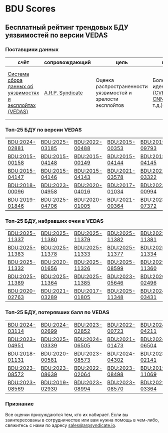 
# BDU Scores
## Бесплатный рейтинг трендовых БДУ уязвимостей по версии VEDAS

### Поставщики данных
| счёт | cопровождающий | цель | покрытие | определение | частота |
| ----- | ---------- | ------- | -------- | ----------- | --------- |
| [Система сбора данных об уязвимостях и эксплойтах (VEDAS)](https://vedas.arpsyndicate.io) | [A.R.P. Syndicate](https://www.arpsyndicate.io) | Оценка распространенности уязвимостей и зрелости эксплойтов | Более 150 идентификаторов ([CVE](https://github.com/ARPSyndicate/cve-scores), [EUVD](https://github.com/ARPSyndicate/euvd-scores), [CNNVD](https://github.com/ARPSyndicate/cnnvd-scores), [BDU](https://github.com/ARPSyndicate/bdu-scores) и т.д.) | Аналитические данные с открытым исходным кодом (OSINT), полученные от [Exploit Observer](https://www.exploit.observer) | 12-16 часов |



<h3>Топ-25 БДУ по версии VEDAS</h3>

<table>
  <tr>
    <td><a href='https://vedas.arpsyndicate.io/?vuln=BDU:2024-02881'>BDU:2024-02881</a></td>
    <td><a href='https://vedas.arpsyndicate.io/?vuln=BDU:2025-03185'>BDU:2025-03185</a></td>
    <td><a href='https://vedas.arpsyndicate.io/?vuln=BDU:2022-00488'>BDU:2022-00488</a></td>
    <td><a href='https://vedas.arpsyndicate.io/?vuln=BDU:2015-00353'>BDU:2015-00353</a></td>
    <td><a href='https://vedas.arpsyndicate.io/?vuln=BDU:2015-09793'>BDU:2015-09793</a></td>
  </tr>
  <tr>
    <td><a href='https://vedas.arpsyndicate.io/?vuln=BDU:2015-00158'>BDU:2015-00158</a></td>
    <td><a href='https://vedas.arpsyndicate.io/?vuln=BDU:2015-04148'>BDU:2015-04148</a></td>
    <td><a href='https://vedas.arpsyndicate.io/?vuln=BDU:2015-00149'>BDU:2015-00149</a></td>
    <td><a href='https://vedas.arpsyndicate.io/?vuln=BDU:2015-04144'>BDU:2015-04144</a></td>
    <td><a href='https://vedas.arpsyndicate.io/?vuln=BDU:2015-04145'>BDU:2015-04145</a></td>
  </tr>
  <tr>
    <td><a href='https://vedas.arpsyndicate.io/?vuln=BDU:2015-04147'>BDU:2015-04147</a></td>
    <td><a href='https://vedas.arpsyndicate.io/?vuln=BDU:2015-04146'>BDU:2015-04146</a></td>
    <td><a href='https://vedas.arpsyndicate.io/?vuln=BDU:2015-04143'>BDU:2015-04143</a></td>
    <td><a href='https://vedas.arpsyndicate.io/?vuln=BDU:2021-03578'>BDU:2021-03578</a></td>
    <td><a href='https://vedas.arpsyndicate.io/?vuln=BDU:2021-03322'>BDU:2021-03322</a></td>
  </tr>
  <tr>
    <td><a href='https://vedas.arpsyndicate.io/?vuln=BDU:2018-00096'>BDU:2018-00096</a></td>
    <td><a href='https://vedas.arpsyndicate.io/?vuln=BDU:2023-04958'>BDU:2023-04958</a></td>
    <td><a href='https://vedas.arpsyndicate.io/?vuln=BDU:2020-04016'>BDU:2020-04016</a></td>
    <td><a href='https://vedas.arpsyndicate.io/?vuln=BDU:2017-01034'>BDU:2017-01034</a></td>
    <td><a href='https://vedas.arpsyndicate.io/?vuln=BDU:2023-00994'>BDU:2023-00994</a></td>
  </tr>
  <tr>
    <td><a href='https://vedas.arpsyndicate.io/?vuln=BDU:2019-01846'>BDU:2019-01846</a></td>
    <td><a href='https://vedas.arpsyndicate.io/?vuln=BDU:2025-04706'>BDU:2025-04706</a></td>
    <td><a href='https://vedas.arpsyndicate.io/?vuln=BDU:2020-01005'>BDU:2020-01005</a></td>
    <td><a href='https://vedas.arpsyndicate.io/?vuln=BDU:2021-00364'>BDU:2021-00364</a></td>
    <td><a href='https://vedas.arpsyndicate.io/?vuln=BDU:2023-07372'>BDU:2023-07372</a></td>
  </tr>
</table>


<h3>Топ-25 БДУ, набравших очки в VEDAS</h3>

<table>
  <tr>
    <td><a href='https://vedas.arpsyndicate.io/?vuln=BDU:2025-11337'>BDU:2025-11337</a></td>
    <td><a href='https://vedas.arpsyndicate.io/?vuln=BDU:2025-11380'>BDU:2025-11380</a></td>
    <td><a href='https://vedas.arpsyndicate.io/?vuln=BDU:2025-11379'>BDU:2025-11379</a></td>
    <td><a href='https://vedas.arpsyndicate.io/?vuln=BDU:2025-11382'>BDU:2025-11382</a></td>
    <td><a href='https://vedas.arpsyndicate.io/?vuln=BDU:2025-11381'>BDU:2025-11381</a></td>
  </tr>
  <tr>
    <td><a href='https://vedas.arpsyndicate.io/?vuln=BDU:2025-11383'>BDU:2025-11383</a></td>
    <td><a href='https://vedas.arpsyndicate.io/?vuln=BDU:2025-11378'>BDU:2025-11378</a></td>
    <td><a href='https://vedas.arpsyndicate.io/?vuln=BDU:2025-11333'>BDU:2025-11333</a></td>
    <td><a href='https://vedas.arpsyndicate.io/?vuln=BDU:2025-11377'>BDU:2025-11377</a></td>
    <td><a href='https://vedas.arpsyndicate.io/?vuln=BDU:2025-11334'>BDU:2025-11334</a></td>
  </tr>
  <tr>
    <td><a href='https://vedas.arpsyndicate.io/?vuln=BDU:2025-11332'>BDU:2025-11332</a></td>
    <td><a href='https://vedas.arpsyndicate.io/?vuln=BDU:2020-01656'>BDU:2020-01656</a></td>
    <td><a href='https://vedas.arpsyndicate.io/?vuln=BDU:2025-11326'>BDU:2025-11326</a></td>
    <td><a href='https://vedas.arpsyndicate.io/?vuln=BDU:2025-08599'>BDU:2025-08599</a></td>
    <td><a href='https://vedas.arpsyndicate.io/?vuln=BDU:2025-11360'>BDU:2025-11360</a></td>
  </tr>
  <tr>
    <td><a href='https://vedas.arpsyndicate.io/?vuln=BDU:2025-11389'>BDU:2025-11389</a></td>
    <td><a href='https://vedas.arpsyndicate.io/?vuln=BDU:2025-11364'>BDU:2025-11364</a></td>
    <td><a href='https://vedas.arpsyndicate.io/?vuln=BDU:2025-11385'>BDU:2025-11385</a></td>
    <td><a href='https://vedas.arpsyndicate.io/?vuln=BDU:2023-05646'>BDU:2023-05646</a></td>
    <td><a href='https://vedas.arpsyndicate.io/?vuln=BDU:2020-02496'>BDU:2020-02496</a></td>
  </tr>
  <tr>
    <td><a href='https://vedas.arpsyndicate.io/?vuln=BDU:2020-02763'>BDU:2020-02763</a></td>
    <td><a href='https://vedas.arpsyndicate.io/?vuln=BDU:2021-03289'>BDU:2021-03289</a></td>
    <td><a href='https://vedas.arpsyndicate.io/?vuln=BDU:2017-01805'>BDU:2017-01805</a></td>
    <td><a href='https://vedas.arpsyndicate.io/?vuln=BDU:2025-11348'>BDU:2025-11348</a></td>
    <td><a href='https://vedas.arpsyndicate.io/?vuln=BDU:2024-03431'>BDU:2024-03431</a></td>
  </tr>
</table>


<h3>Топ-25 БДУ, потерявших балл по VEDAS</h3>

<table>
  <tr>
    <td><a href='https://vedas.arpsyndicate.io/?vuln=BDU:2024-03114'>BDU:2024-03114</a></td>
    <td><a href='https://vedas.arpsyndicate.io/?vuln=BDU:2024-02699'>BDU:2024-02699</a></td>
    <td><a href='https://vedas.arpsyndicate.io/?vuln=BDU:2023-02852'>BDU:2023-02852</a></td>
    <td><a href='https://vedas.arpsyndicate.io/?vuln=BDU:2022-00723'>BDU:2022-00723</a></td>
    <td><a href='https://vedas.arpsyndicate.io/?vuln=BDU:2024-04211'>BDU:2024-04211</a></td>
  </tr>
  <tr>
    <td><a href='https://vedas.arpsyndicate.io/?vuln=BDU:2023-04951'>BDU:2023-04951</a></td>
    <td><a href='https://vedas.arpsyndicate.io/?vuln=BDU:2025-03339'>BDU:2025-03339</a></td>
    <td><a href='https://vedas.arpsyndicate.io/?vuln=BDU:2024-06505'>BDU:2024-06505</a></td>
    <td><a href='https://vedas.arpsyndicate.io/?vuln=BDU:2021-01473'>BDU:2021-01473</a></td>
    <td><a href='https://vedas.arpsyndicate.io/?vuln=BDU:2024-06504'>BDU:2024-06504</a></td>
  </tr>
  <tr>
    <td><a href='https://vedas.arpsyndicate.io/?vuln=BDU:2018-01131'>BDU:2018-01131</a></td>
    <td><a href='https://vedas.arpsyndicate.io/?vuln=BDU:2020-00581'>BDU:2020-00581</a></td>
    <td><a href='https://vedas.arpsyndicate.io/?vuln=BDU:2023-08573'>BDU:2023-08573</a></td>
    <td><a href='https://vedas.arpsyndicate.io/?vuln=BDU:2024-04302'>BDU:2024-04302</a></td>
    <td><a href='https://vedas.arpsyndicate.io/?vuln=BDU:2023-02141'>BDU:2023-02141</a></td>
  </tr>
  <tr>
    <td><a href='https://vedas.arpsyndicate.io/?vuln=BDU:2023-08572'>BDU:2023-08572</a></td>
    <td><a href='https://vedas.arpsyndicate.io/?vuln=BDU:2023-08639'>BDU:2023-08639</a></td>
    <td><a href='https://vedas.arpsyndicate.io/?vuln=BDU:2022-02064'>BDU:2022-02064</a></td>
    <td><a href='https://vedas.arpsyndicate.io/?vuln=BDU:2023-08498'>BDU:2023-08498</a></td>
    <td><a href='https://vedas.arpsyndicate.io/?vuln=BDU:2015-11069'>BDU:2015-11069</a></td>
  </tr>
  <tr>
    <td><a href='https://vedas.arpsyndicate.io/?vuln=BDU:2023-08569'>BDU:2023-08569</a></td>
    <td><a href='https://vedas.arpsyndicate.io/?vuln=BDU:2019-02930'>BDU:2019-02930</a></td>
    <td><a href='https://vedas.arpsyndicate.io/?vuln=BDU:2023-08994'>BDU:2023-08994</a></td>
    <td><a href='https://vedas.arpsyndicate.io/?vuln=BDU:2023-08570'>BDU:2023-08570</a></td>
    <td><a href='https://vedas.arpsyndicate.io/?vuln=BDU:2022-03364'>BDU:2022-03364</a></td>
  </tr>
</table>


### Признание
Все оценки присуждаются тем, кто их набирает.
Если вы заинтересованы в сотрудничестве или вам нужна помощь в чем-либо, свяжитесь с нами по адресу [sales@arpsyndicate.io](mailto:sales@arpsyndicate.io).

